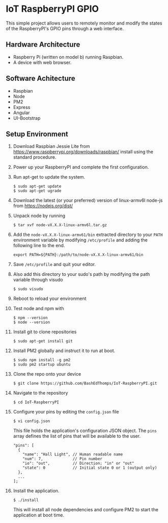 # IoT RaspberryPI GPIO
This simple project allows users to remotely monitor and modify the states of the RaspberryPI's GPIO pins through a web interface.

## Hardware Architecture
- Raspberry Pi (written on model b) running Raspbian.
- A device with web browser.

## Software Achitecture
- Raspbian
- Node
- PM2
- Express
- Angular
- UI-Bootstrap

## Setup Environment
1. Download Raspbian Jessie Lite from https://www.raspberrypi.org/downloads/raspbian/ install using the standard procedure.

2. Power up your RaspberryPI and complete the first configuration.

3. Run apt-get to update the system.

    ```
    $ sudo apt-get update
    $ sudo apt-get ugrade
    ```
4. Download the latest (or your preferred) version of linux-armv6l node-js from https://nodejs.org/dist/

5. Unpack node by running

    ```
    $ tar xvf node-vX.X.X-linux-armv6l.tar.gz
    ```

6. Add the `node-vX.X.X-linux-armv61/bin` extracted directory to your `PATH` environment variable by modifying `/etc/profile` and adding the following line to the end.

    ```
    export PATH=${PATH}:/path/to/node-vX.X.X-linux-armv61/bin
    ```
7. Save `/etc/profile` and quit your editor.

8. Also add this directory to your sudo's path by modifying the path variable through visudo
    
    ```
    $ sudo visudo
    ```

9. Reboot to reload your environment

10. Test node and npm with

    ```
    $ npm --version
    $ node --version
    ```

11. Install git to clone repositories
    ```
    $ sudo apt-get install git
    ```

12. Install PM2 globally and instruct it to run at boot.

    ```
    $ sudo npm install -g pm2
    $ sudo pm2 startup ubuntu
    ```

13. Clone the repo onto your device

    ```
    $ git clone https://github.com/BashEdThomps/IoT-RaspberryPI.git
    ```

14. Navigate to the repository

    ```
    $ cd IoT-RaspberryPI
    ```

15. Configure your pins by editing the `config.json` file

    ```
    $ vi config.json
    ```

    This file holds the application's configuration JSON object. The `pins`
    array defines the list of pins that will be available to the user.

    ```
    "pins": [
      {
        "name": "Hall Light", // Human readable name
        "num": 7,             // Pin number
        "io": "out",          // Direction; "in" or "out"
        "state": 0            // Initial state 0 or 1 (output only)
      },
      ...
    ];
    ```

16. Install the application.

    ```
    $ ./install
    ```

    This will install all node dependencies and configure PM2 to start the
    application at boot time.
